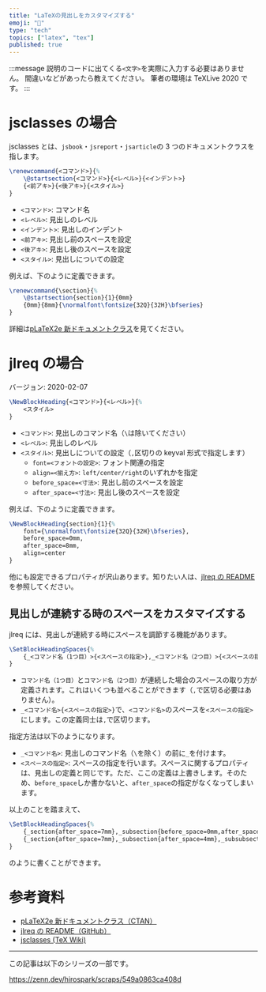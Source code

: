 ```yaml
---
title: "LaTeXの見出しをカスタマイズする"
emoji: "🔧"
type: "tech"
topics: ["latex", "tex"]
published: true
---
```


:::message
説明のコードに出てくる`<文字>`を実際に入力する必要はありません。
間違いなどがあったら教えてください。
筆者の環境は TeXLive 2020 です。
:::

# jsclasses の場合

jsclasses とは、`jsbook`・`jsreport`・`jsarticle`の 3 つのドキュメントクラスを指します。

```LaTeX
\renewcommand{<コマンド>}{%
    \@startsection{<コマンド>}{<レベル>}{<インデント>}
    {<前アキ>}{<後アキ>}{<スタイル>}
}
```

- `<コマンド>`: コマンド名
- `<レベル>`: 見出しのレベル
- `<インデント>`: 見出しのインデント
- `<前アキ>`: 見出し前のスペースを設定
- `<後アキ>`: 見出し後のスペースを設定
- `<スタイル>`: 見出しについての設定

例えば、下のように定義できます。

```LaTeX
\renewcommand{\section}{%
    \@startsection{section}{1}{0mm}
    {0mm}{8mm}{\normalfont\fontsize{32Q}{32H}\bfseries}
}
```

詳細は[pLaTeX2e 新ドキュメントクラス](http://ctan.math.washington.edu/tex-archive/language/japanese/jsclasses/jsclasses.pdf)を見てください。

# jlreq の場合

バージョン: 2020-02-07

```LaTeX
\NewBlockHeading{<コマンド>}{<レベル>}{%
    <スタイル>
}
```

- `<コマンド>`: 見出しのコマンド名（`\`は除いてください）
- `<レベル>`: 見出しのレベル
- `<スタイル>`: 見出しについての設定（`,`区切りの keyval 形式で指定します）
  - `font=<フォントの設定>`: フォント関連の指定
  - `align=<揃え方>`: `left/center/right`のいずれかを指定
  - `before_space=<寸法>`: 見出し前のスペースを設定
  - `after_space=<寸法>`: 見出し後のスペースを設定

例えば、下のように定義できます。

```LaTeX
\NewBlockHeading{section}{1}{%
    font={\normalfont\fontsize{32Q}{32H}\bfseries},
    before_space=0mm,
    after_space=8mm,
    align=center
}
```

他にも設定できるプロパティが沢山あります。知りたい人は、[jlreq の README](https://github.com/abenori/jlreq/blob/master/README-ja.md#見出し)を参照してください。

## 見出しが連続する時のスペースをカスタマイズする

jlreq には、見出しが連続する時にスペースを調節する機能があります。

```LaTeX
\SetBlockHeadingSpaces{%
    {_<コマンド名（1つ目）>{<スペースの指定>},_<コマンド名（2つ目）>{<スペースの指定>}}
}
```

- `コマンド名（1つ目）`と`コマンド名（2つ目）`が連続した場合のスペースの取り方が定義されます。これはいくつも並べることができます（`,`で区切る必要はありません）。
- `_<コマンド名>{<スペースの指定>}`で、`<コマンド名>`のスペースを`<スペースの指定>`にします。この定義同士は`,`で区切ります。

指定方法は以下のようになります。

- `_<コマンド名>`: 見出しのコマンド名（`\`を除く）の前に`_`を付けます。
- `<スペースの指定>`: スペースの指定を行います。スペースに関するプロパティは、見出しの定義と同じです。ただ、ここの定義は上書きします。そのため、`before_space`しか書かないと、`after_space`の指定がなくなってしまいます。

以上のことを踏まえて、

```LaTeX
\SetBlockHeadingSpaces{%
    {_section{after_space=7mm},_subsection{before_space=0mm,after_space=4mm}}
    {_section{after_space=7mm},_subsection{after_space=4mm},_subsubsection{after_space=4mm}}
}
```

のように書くことができます。

# 参考資料

- [pLaTeX2e 新ドキュメントクラス（CTAN）](https://ctan.org/pkg/jsclasses)
- [jlreq の README（GitHub）](https://github.com/abenori/jlreq/blob/master/README-ja.md)
- [jsclasses (TeX Wiki)](https://texwiki.texjp.org/?jsclasses)

---

この記事は以下のシリーズの一部です。

https://zenn.dev/hirospark/scraps/549a0863ca408d
